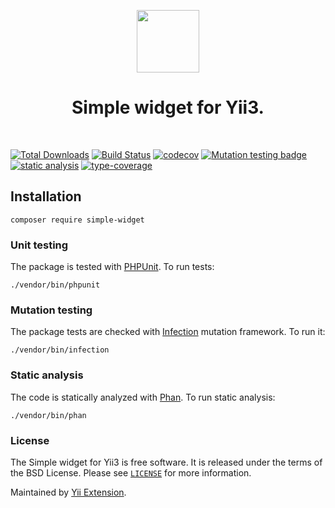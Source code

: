 <p align="center">
    <a href="https://github.com/yii-extension" target="_blank">
        <img src="https://lh3.googleusercontent.com/ehSTPnXqrkk0M3U-UPCjC0fty9K6lgykK2WOUA2nUHp8gIkRjeTN8z8SABlkvcvR-9PIrboxIvPGujPgWebLQeHHgX7yLUoxFSduiZrTog6WoZLiAvqcTR1QTPVRmns2tYjACpp7EQ=w2400" height="100px">
    </a>
    <h1 align="center">Simple widget for Yii3.</h1>
    <br>
</p>

[![Total Downloads](https://poser.pugx.org/yii-extension/simple-widget/downloads.png)](https://packagist.org/packages/yii-extension/simple-widget)
[![Build Status](https://github.com/yii-extension/simple-widget/workflows/build/badge.svg)](https://github.com/yii-extension/simple-widget/actions?query=workflow%3Abuild)
[![codecov](https://codecov.io/gh/yii-extension/simple-widget/branch/main/graph/badge.svg?token=gaUysTvoUu)](https://codecov.io/gh/yii-extension/simple-widget)
[![Mutation testing badge](https://img.shields.io/endpoint?style=flat&url=https%3A%2F%2Fbadge-api.stryker-mutator.io%2Fgithub.com%2Fyii-extension%2Fsimple-widget%2Fmaster)](https://dashboard.stryker-mutator.io/reports/github.com/yii-extension/simple-widget/master)
[![static analysis](https://github.com/yii-extension/simple-widget/workflows/static%20analysis/badge.svg)](https://github.com/yii-extension/simple-widget/actions?query=workflow%3A%22static+analysis%22)
[![type-coverage](https://shepherd.dev/github/yii-extension/simple-widget/coverage.svg)](https://shepherd.dev/github/yii-extension/simple-widget)



## Installation

```shell
composer require simple-widget
```

### Unit testing

The package is tested with [PHPUnit](https://phpunit.de/). To run tests:

```shell
./vendor/bin/phpunit
```

### Mutation testing

The package tests are checked with [Infection](https://infection.github.io/) mutation framework. To run it:

```shell
./vendor/bin/infection
```

### Static analysis

The code is statically analyzed with [Phan](https://github.com/phan/phan/wiki). To run static analysis:

```shell
./vendor/bin/phan
```

### License

The Simple widget for Yii3 is free software. It is released under the terms of the BSD License.
Please see [`LICENSE`](./LICENSE.md) for more information.

Maintained by [Yii Extension](https://github.com/yii-extension).
